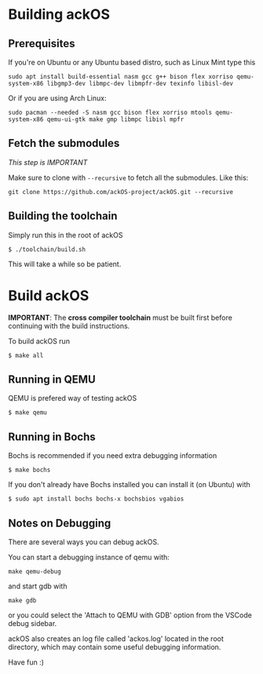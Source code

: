 # Building ackOS

## Prerequisites
If you're on Ubuntu or any Ubuntu based distro, such as Linux Mint type this
```
sudo apt install build-essential nasm gcc g++ bison flex xorriso qemu-system-x86 libgmp3-dev libmpc-dev libmpfr-dev texinfo libisl-dev
```
Or if you are using Arch Linux:
```
sudo pacman --needed -S nasm gcc bison flex xorriso mtools qemu-system-x86 qemu-ui-gtk make gmp libmpc libisl mpfr
```

## Fetch the submodules
*This step is IMPORTANT*

Make sure to clone with `--recursive` to fetch all the submodules. Like this:
```
git clone https://github.com/ackOS-project/ackOS.git --recursive
```

## Building the toolchain
Simply run this in the root of ackOS
```
$ ./toolchain/build.sh
```
This will take a while so be patient.

# Build ackOS
**IMPORTANT**: The **cross compiler toolchain** must be built first before continuing with the build instructions.

To build ackOS run
```
$ make all
```

## Running in QEMU
QEMU is prefered way of testing ackOS
```
$ make qemu
```

## Running in Bochs
Bochs is recommended if you need extra debugging information
```
$ make bochs
```

If you don't already have Bochs installed you can install it (on Ubuntu) with

```
$ sudo apt install bochs bochs-x bochsbios vgabios
```

## Notes on Debugging
There are several ways you can debug ackOS.

You can start a debugging instance of qemu with:
```
make qemu-debug
```
and start gdb with 
```
make gdb
```
or you could select the 'Attach to QEMU with GDB' option from the VSCode debug sidebar.

ackOS also creates an log file called 'ackos.log' located in the root directory, which may contain some useful debugging information.

Have fun :)
